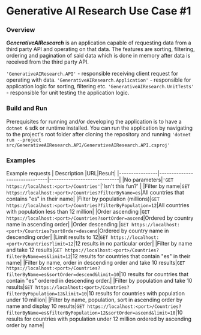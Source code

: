 # Generative AI Research Use Case #1
### Overview
***GenerativeAIResearch*** is an application capable of requesting data from a third party API and operating on that data. The features are sorting, filtering, ordering and pagination of said data which is done in memory after data is received from the third party API.


`'GenerativeAIResearch.API'`  - responsible receiving client request for operating with data.
`'GenerativeAIResearch.Application'` - responsible for application logic for sorting, filtering etc. 
`'GenerativeAIResearch.UnitTests'` - responsible for unit testing the application logic.


### Build and Run
Prerequisites for running and/or developing the application is to have a `dotnet 6` sdk or runtime installed.
You can run the application by navigating to the project's root folder after cloning the repository and running `'dotnet run --project src/GenerativeAIResearch.API/GenerativeAIResearch.API.csproj'` 

### Examples

Example requests
|     Description           |URL|Result|
|----------------|-------------------------------|-----------------------------|
|No parameters|`'GET https://localhost:<port>/Countries'`|'Isn't this fun?'            |
|Filter by name|`GET https://localhost:<port>/Countries?filterByName=es`|All countries that contains "es" in their name|
|Filter by population (millions)|`GET https://localhost:<port>/Countries?filterByPopulation=12`|All countries with population less than 12 million|
|Order ascending |`GET https://localhost:<port>/Countries?sortOrder=ascend`|Ordered by country name in ascending order|
|Order descending |`GET https://localhost:<port>/Countries?sortOrder=descend`|Ordered by country name in descending order|
|Limit results to 12|`GET https://localhost:<port>/Countries?limit=12`|12 results in no particular order|
|Filter by name and take 12 results|`GET https://localhost:<port>/Countries?filterByName=es&limit=12`|12 results for countries that contain "es" in their name|
|Filter by name, order in descending order and take 10 results|`GET https://localhost:<port>/Countries?filterByName=es&sortOrder=descend&limit=10`|10 results for countries that contain "es" ordered in descending order.|
|Filter by population and take 10 results|`GET https://localhost:<port>/Countries?filterByPopulation=12&limit=10`|10 results for countries with population under 10 million|
|Filter by name, population, sort in ascending order by name and display 10 results|`GET https://localhost:<port>/Countries?filterByName=es&filterByPopulation=12&sortOrder=ascend&limit=10`|10 results for countries with population under 12 million ordered by ascending order by name|

